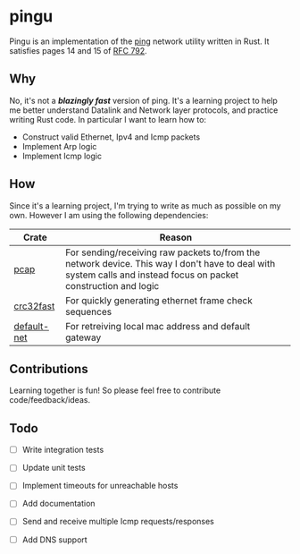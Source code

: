 # pingu
Pingu is an implementation of the [ ping](https://en.wikipedia.org/wiki/Ping_(networking_utility)) network utility written in Rust. It satisfies pages 14 and 15 of [RFC 792](https://datatracker.ietf.org/doc/html/rfc792).

## Why
No, it's not a **_blazingly fast_** version of ping. It's a learning project to help me better understand Datalink and Network layer protocols, and practice writing Rust code. In particular I want to learn how to:

* Construct valid Ethernet, Ipv4 and Icmp packets
* Implement Arp logic
* Implement Icmp logic

## How
Since it's a learning project, I'm trying to write as much as possible on my own. However I am using the following dependencies:

| Crate | Reason |
| ------|--------|
| [pcap](https://github.com/rust-pcap/pcap) | For sending/receiving raw packets to/from the network device. This way I don't have to deal with system calls and instead focus on packet construction and logic |
| [crc32fast](https://github.com/srijs/rust-crc32fast) | For quickly generating ethernet frame check sequences |
| [default-net](https://github.com/shellrow/default-net) | For retreiving local mac address and default gateway |


## Contributions
Learning together is fun! So please feel free to contribute code/feedback/ideas.

## Todo

* [ ] Write integration tests
* [ ] Update unit tests
* [ ] Implement timeouts for unreachable hosts
* [ ] Add documentation
* [ ] Send and receive multiple Icmp requests/responses
* [ ] Add DNS support


